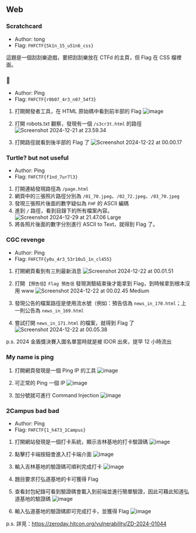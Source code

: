 ## Web

### Scratchcard

* Author: tong
* Flag: `FHFCTF{5k1n_15_u51n6_css}`

這題是一個刮刮樂遊戲，要把刮刮樂放在 CTFd 的主頁，但 Flag 在 CSS 檔裡面。

### 🤖

* Author: Ping
* Flag: `FHFCTF{r0b07_4r3_n07_54f3}`

1. 打開開發者工具，在 HTML 原始碼中看到前半部的 Flag
    ![image](https://hackmd.io/_uploads/ryzCakFS1e.png)

2. 打開 robots.txt 觀察，發現有一個 `/s3cr3t.html` 的路徑
    ![Screenshot 2024-12-21 at 23.59.34](https://hackmd.io/_uploads/S1-lLDVH1g.png)

3. 打開路徑就看到後半部的 Flag 了
    ![Screenshot 2024-12-22 at 00.00.17](https://hackmd.io/_uploads/ByaM8DVrJl.png)

### Turtle? but not useful

* Author: Ping
* Flag: `FHFCTF{f1nd_7ur7l3}`

1. 打開連結發現路徑為 `/page.html`
2. 網頁中的三張照片路徑分別為 `/01_70.jpeg`、`/02_72.jpeg`、`/03_70.jpeg`
3. 發現三張照片後面的數字疑似為 `FHF` 的 ASCII 編碼
4. 進到 `/` 路徑，看到目錄下的所有檔案內容。
    ![Screenshot 2024-12-29 at 21.47.06 Large](https://hackmd.io/_uploads/BkDWQRABye.png)
5. 將各照片後面的數字分別進行 ASCII to Text，就得到 Flag 了。

### CGC revenge

* Author: Ping
* Flag: `FHFCTF{y0u_4r3_53r10u5_1n_cl455}`

1. 打開網頁看到有三則最新消息
    ![Screenshot 2024-12-22 at 00.01.51](https://hackmd.io/_uploads/rJiO8PVB1g.png)

2. 打開 `【預告信】Flag 預告信` 發現測驗結束後才能拿到 Flag，到時候拿到根本沒用 www
    ![Screenshot 2024-12-22 at 00.02.45 Medium](https://hackmd.io/_uploads/ByAa8PNB1x.png)

3. 發現公告的檔案路徑是使用流水號（例如：預告信為 `news_in_170.html`；上一則公告為 `news_in_169.html`
4. 嘗試打開 `news_in_171.html` 的檔案，就得到 Flag 了
    ![Screenshot 2024-12-22 at 00.05.38](https://hackmd.io/_uploads/rk2LPPVHyg.png)

p.s. 2024 金盾獎決賽入圍名單當時就是被 IDOR 出來，提早 12 小時流出

### My name is ping

1. 打開網頁發現是一個 Ping IP 的工具
    ![image](https://hackmd.io/_uploads/Bk18C1FS1l.png)

2. 可正常的 Ping 一個 IP
    ![image](https://hackmd.io/_uploads/H1kmAytrJe.png)

3. 加分號就可進行 Command Injection
    ![image](https://hackmd.io/_uploads/Sy3F0kKBJg.png)

### 2Campus bad bad

* Author: Ping
* Flag: `FHFCTF{1_h473_1Campus}`

1. 打開網站發現是一個打卡系統，顯示吉林基地的打卡驗證碼
    ![image](https://hackmd.io/_uploads/HJTLkltr1l.png)

2. 點擊打卡端按鈕會進入打卡端介面
    ![image](https://hackmd.io/_uploads/HJhF1gYSkl.png)

3. 輸入吉林基地的驗證碼可順利完成打卡
    ![image](https://hackmd.io/_uploads/SJxnJeFrJl.png)

4. 題目要求打弘道基地的卡可獲得 Flag
5. 查看封包紀錄可看到驗證碼會載入到前端並進行簡單驗證，因此可藉此知道弘道基地的驗證碼
    ![image](https://hackmd.io/_uploads/r1vlxxtB1x.png)

6. 輸入弘道基地的驗證碼即可完成打卡，並獲得 Flag
    ![image](https://hackmd.io/_uploads/SJkwlxFrJe.png)

p.s. 詳見：https://zeroday.hitcon.org/vulnerability/ZD-2024-01044